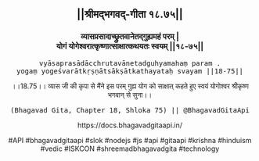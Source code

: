 <center><h2>||श्रीमद्‍भगवद्‍-गीता १८.७५||</h2>
<h3>व्यासप्रसादाच्छ्रुतवानेतद्गुह्यमहं परम् |<br/>योगं योगेश्वरात्कृष्णात्साक्षात्कथयतः स्वयम् ||१८-७५||</h3>
<pre>vyāsaprasādācchrutavānetadguhyamahaṃ param .<br/>yogaṃ yogeśvarātkṛṣṇātsākṣātkathayataḥ svayam ||18-75||</pre>
<p>।।18.75।। व्यास जी की कृपा से मैंने इस परम् गुह्य योग को साक्षात् कहते हुए स्वयं योगोश्वर श्रीकृष्ण भगवान् से सुना।।</p>
<pre>(Bhagavad Gita, Chapter 18, Shloka 75) || @BhagavadGitaApi</pre><p>https://docs.bhagavadgitaapi.in/</p><p>#API #bhagavadgitaapi #slok #nodejs #js #api #gitaapi #krishna #hinduism #vedic #ISKCON #shreemadbhagavadgita #technology</p></center>